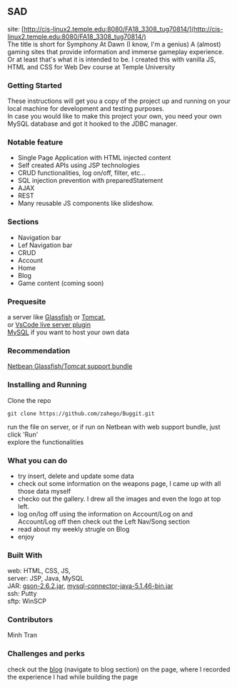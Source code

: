 
## SAD
site: [http://cis-linux2.temple.edu:8080/FA18_3308_tug70814/](http://cis-linux2.temple.edu:8080/FA18_3308_tug70814/)  
The title is short for Symphony At Dawn (I know, I'm a genius)
A (almost) gaming sites that provide information and immerse gameplay experience. Or at least that's what it is intended to be.
I created this with vanilla JS, HTML and CSS for Web Dev course at Temple University


### Getting Started
These instructions will get you a copy of the project up and running on your local machine for development and testing purposes.  
In case you would like to make this project your own, you need your own MySQL database and got it hooked to the JDBC manager.


### Notable feature
- Single Page Application with HTML injected content
- Self created APIs using JSP technologies
- CRUD functionalities, log on/off, filter, etc...
- SQL injection prevention with preparedStatement
- AJAX
- REST
- Many reusable JS components like slideshow.


### Sections
- Navigation bar
- Lef Navigation bar
- CRUD
- Account
- Home
- Blog
- Game content (coming soon)


### Prequesite
a server like [Glassfish](https://javaee.github.io/glassfish/) or [Tomcat](http://tomcat.apache.org/),   
or [VsCode live server plugin](https://marketplace.visualstudio.com/items?itemName=ritwickdey.LiveServer)  
[MySQL](https://www.mysql.com/products/workbench/) if you want to host your own data


### Recommendation
[Netbean Glassfish/Tomcat support bundle](https://netbeans.org/downloads/8.2/rc/)


### Installing and Running
Clone the repo
```
git clone https://github.com/zahego/Buggit.git
```
run the file on server, or if run on Netbean with web support bundle, just click 'Run'  
explore the functionalities  


### What you can do
- try insert, delete and update some data  
- check out some information on the weapons page, I came up with all those data myself  
- checko out the gallery. I drew all the images and even the logo at top left. 
- log on/log off using the information on Account/Log on and Account/Log off then check out the Left Nav/Song section
- read about my weekly strugle on Blog
- enjoy


### Built With
web: HTML, CSS, JS,  
server: JSP, Java, MySQL  
JAR: [gson-2.6.2.jar](https://repo1.maven.org/maven2/com/google/code/gson/gson/2.6.2/),
[mysql-connector-java-5.1.46-bin.jar](https://dev.mysql.com/downloads/connector/j/5.1.html)  
ssh: Putty  
sftp: WinSCP


### Contributors
Minh Tran 

### Challenges and perks
check out the [blog](http://cis-linux2.temple.edu:8080/FA18_3308_tug70814/index.html) (navigate to blog section) on the page, where I recorded the experience I had while building the page


